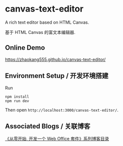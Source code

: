 # canvas-text-editor

A rich text editor based on HTML Canvas. 

基于 HTML Canvas 的富文本编辑器.

## Online Demo

https://zhaokang555.github.io/canvas-text-editor/

## Environment Setup / 开发环境搭建

Run
```
npm install
npm run dev
```

Then open `http://localhost:3000/canvas-text-editor/`.

## Associated Blogs / 关联博客

[《从零开始, 开发一个 Web Office 套件》系列博客目录](https://www.cnblogs.com/forzhaokang/p/15907371.html)
